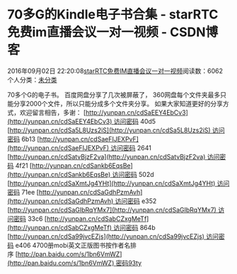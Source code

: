 # 70多G的Kindle电子书合集 - starRTC免费im直播会议一对一视频 - CSDN博客
2016年09月02日 22:20:08[starRTC免费IM直播会议一对一视频](https://me.csdn.net/elesos)阅读数：6062
个人分类：[未分类](https://blog.csdn.net/elesos/article/category/6361263)

70多个G的电子书。
百度网盘分享了几次被屏蔽了，
360网盘每个文件夹最多只能分享2000个文件，所以只能分成多个文件夹分享。
如果大家知道更好的分享方式，欢迎留言相告，多谢：
[http://yunpan.cn/cdSaEEY4EbCv3](http://yunpan.cn/cdSaEEY4EbCv3) 访问密码 40d5
[http://yunpan.cn/cdSa5L8Uzs2iS](http://yunpan.cn/cdSa5L8Uzs2iS) 访问密码 6b13
[http://yunpan.cn/cdSaeFIJEXPvF](http://yunpan.cn/cdSaeFIJEXPvF) 访问密码 2641
[http://yunpan.cn/cdSatvBjzF2va](http://yunpan.cn/cdSatvBjzF2va) 访问密码 4f21
[http://yunpan.cn/cdSankb6EqsBe](http://yunpan.cn/cdSankb6EqsBe) 访问密码 502d
[http://yunpan.cn/cdSaXmtJg4YHt](http://yunpan.cn/cdSaXmtJg4YHt) 访问密码 71ee
[http://yunpan.cn/cdSaGdhPzmAvh](http://yunpan.cn/cdSaGdhPzmAvh) 访问密码 e352
[http://yunpan.cn/cdSaGIbRqYMx7](http://yunpan.cn/cdSaGIbRqYMx7) 访问密码 33c6
[http://yunpan.cn/cdSabCZxgMeTf](http://yunpan.cn/cdSabCZxgMeTf) 访问密码 864b
[http://yunpan.cn/cdSa99jvcEZjs](http://yunpan.cn/cdSa99jvcEZjs) 访问密码 e406
4700册mobi英文正版图书按作者名排序 [http://pan.baidu.com/s/1bn6VmWZ](http://pan.baidu.com/s/1bn6VmWZ) 密码93ty
